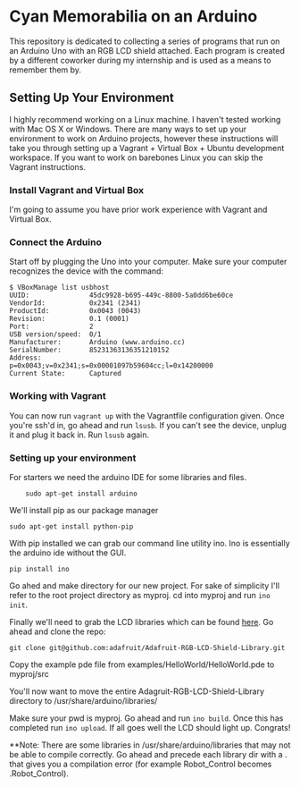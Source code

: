 Cyan Memorabilia on an Arduino
==========================

This repository is dedicated to collecting a series of programs that run on an Arduino Uno with an RGB LCD shield
attached. Each program is created by a different coworker during my internship and is used as a means to remember them by.


Setting Up Your Environment
---------------
I highly recommend working on a Linux machine. I haven't tested working with Mac OS X or Windows. There are many ways to set up your 
environment to work on Arduino projects, however these instructions will take you through setting up a Vagrant + Virtual Box + Ubuntu development
workspace. If you want to work on barebones Linux you can skip the Vagrant instructions. 

### Install Vagrant and Virtual Box
I'm going to assume you have prior work experience with Vagrant and Virtual Box.

### Connect the Arduino

Start off by plugging the Uno into your computer. Make sure your computer recognizes the device with the command:

    $ VBoxManage list usbhost
    UUID:               45dc9928-b695-449c-8800-5a0dd6be60ce
    VendorId:           0x2341 (2341)
    ProductId:          0x0043 (0043)
    Revision:           0.1 (0001)
    Port:               2
    USB version/speed:  0/1
    Manufacturer:       Arduino (www.arduino.cc)
    SerialNumber:       85231363136351210152
    Address:            p=0x0043;v=0x2341;s=0x00001097b59604cc;l=0x14200000
    Current State:      Captured

### Working with Vagrant
You can now run `vagrant up` with the Vagrantfile configuration given. Once you're ssh'd in, go ahead and run
`lsusb`. If you can't see the device, unplug it and plug it back in. Run `lsusb` again.

### Setting up your environment
For starters we need the arduino IDE for some libraries and files.

        sudo apt-get install arduino
    
We'll install pip as our package manager

    sudo apt-get install python-pip
    
With pip installed we can grab our command line utility ino. Ino is essentially the arduino ide without the GUI.

    pip install ino
    
Go ahed and make  directory for our new project. For sake of simplicity I'll refer to the root project directory as myproj.
    cd into myproj and run `ino init`.

Finally we'll need to grab the LCD libraries which can be found [here](https://github.com/adafruit/Adafruit-RGB-LCD-Shield-Library).
Go ahead and clone the repo:

    git clone git@github.com:adafruit/Adafruit-RGB-LCD-Shield-Library.git

Copy the example pde file from examples/HelloWorld/HelloWorld.pde to myproj/src

You'll now want to move the entire Adagruit-RGB-LCD-Shield-Library directory to /usr/share/arduino/libraries/

Make sure your pwd is myproj. Go ahead and run `ino build`. Once this has completed run `ino upload`. If all goes
well the LCD should light up. Congrats!

**Note: There are some libraries in /usr/share/arduino/libraries that may not be able to compile correctly. Go ahead and precede each library dir with a . that gives you a compilation error (for example Robot_Control becomes .Robot_Control).
